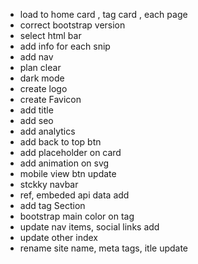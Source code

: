 - load to home card , tag card , each page
- correct bootstrap version
- select html bar
- add info for each snip
- add nav
- plan clear
- dark mode
- create logo
- create Favicon
- add title
- add seo
- add analytics
- add back to top btn
- add placeholder on card
- add animation on svg
- mobile view btn update
- stckky navbar
- ref, embeded api data add
- add tag Section
- bootstrap main color on tag
- update nav items, social links add
- update other index
- rename site name, meta tags, itle update

